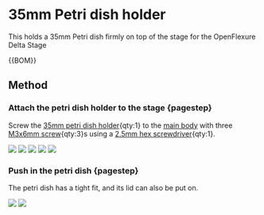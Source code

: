 # 35mm Petri dish holder

This holds a 35mm Petri dish firmly on top of the stage for the OpenFlexure Delta Stage

{{BOM}}

[35mm petri dish holder]: ../models/35mm_petri_dish_holder.stl "{cat:3DPrinted}"
[M3x6mm screw]: "{cat:part}"
[main body]: ../components/delta_stage_main_body.md "{cat:3DPrinted}"
[2.5mm hex screwdriver]: "{cat:tool}"

## Method

### Attach the petri dish holder to the stage {pagestep}

Screw the [35mm petri dish holder]{qty:1} to the [main body] with three [M3x6mm screw]{qty:3}s using a [2.5mm hex screwdriver]{qty:1}.  

![](../images/35mm_petri_dish_holder/attach1.jpg)
![](../images/35mm_petri_dish_holder/attach2.jpg)
![](../images/35mm_petri_dish_holder/attach3.jpg)
![](../images/35mm_petri_dish_holder/attach4.jpg)
![](../images/35mm_petri_dish_holder/attach5.jpg)

### Push in the petri dish {pagestep}

The petri dish has a tight fit, and its lid can also be put on.

![](../images/35mm_petri_dish_holder/petri1.jpg)
![](../images/35mm_petri_dish_holder/petri2.jpg)
